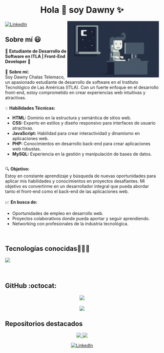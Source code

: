 <h1 align="center">Hola 👋 soy Dawny ✨</h1>

<img alt="Night Coding" src="https://raw.githubusercontent.com/AVS1508/AVS1508/master/assets/Night-Coding.gif" align="right"/>

<p align="left">
  <a href="https://www.linkedin.com/in/dawny-chalas-telemaco-275608270/" target="blank"><img align="center" src="https://img.shields.io/badge/LinkedIn-0077B5?style=for-the-badge&logo=linkedin&logoColor=white" alt="LinkedIn"/></a>
</p>
<h2>Sobre mí 😃</h2>
<!--Intro start-->
<p align="left">
  🌟 <strong>Estudiante de Desarrollo de Software en ITLA | Front-End Developer</strong> 🌟
  <br><br>
  🚀 <strong>Sobre mí:</strong><br>
  Soy Dawny Chalas Telemaco, un apasionado estudiante de desarrollo de software en el Instituto Tecnológico de Las Américas (ITLA). Con un fuerte enfoque en el desarrollo front-end, estoy comprometido en crear experiencias web intuitivas y atractivas.
  <br><br>
  💡 <strong>Habilidades Técnicas:</strong><br>
  <ul>
    <li><strong>HTML:</strong> Dominio en la estructura y semántica de sitios web.</li>
    <li><strong>CSS:</strong> Experto en estilos y diseño responsivo para interfaces de usuario atractivas.</li>
    <li><strong>JavaScript:</strong> Habilidad para crear interactividad y dinamismo en aplicaciones web.</li>
    <li><strong>PHP:</strong> Conocimientos en desarrollo back-end para crear aplicaciones web robustas.</li>
    <li><strong>MySQL:</strong> Experiencia en la gestión y manipulación de bases de datos.</li>
  </ul>
  <br>
  🔍 <strong>Objetivo:</strong><br>
  Estoy en constante aprendizaje y búsqueda de nuevas oportunidades para aplicar mis habilidades y conocimientos en proyectos desafiantes. Mi objetivo es convertirme en un desarrollador integral que pueda abordar tanto el front-end como el back-end de las aplicaciones web.
  <br><br>
  📈 <strong>En busca de:</strong><br>
  <ul>
    <li>Oportunidades de empleo en desarrollo web.</li>
    <li>Proyectos colaborativos donde pueda aportar y seguir aprendiendo.</li>
    <li>Networking con profesionales de la industria tecnológica.</li>
  </ul>
</p>
<!--Intro end-->


<br>

<h2>Tecnologías conocidas👨🏻‍💻</h2>
<!--tech stack icons-->
<p align="left">
  <a href="https://skillicons.dev">
    <img src="https://skillicons.dev/icons?i=java,php,py,dotnet,css,html,js,mysql,git,github,vscode" />
  </a>
</p>

<br>

<h2>GitHub :octocat:</h2>
<!--- stats & Trophy (start) -->
<p align="center">
  <!--- stats (start) -->
  <img  align="center"  src="https://github-readme-stats.vercel.app/api?username=DawnyCTI&theme=dark&show_icons=true&count_private=true" />
  <br></br>
  <!--- Lenguaje más usado -->
  <img  align="center"  src="https://github-readme-stats.anuraghazra1.vercel.app/api/top-langs/?username=DawnyCTI&theme=dark&hide_border=false&layout=compact"/>
</p>
<!--- stats & Trophy (end) -->


<!-- Repositorios destacados -->
<h2>Repositorios destacados</h2>
<div align="center">
  <a href="https://github.com/DawnyCTI/ChatBot-ITLA">
    <img src="https://github-readme-stats.vercel.app/api/pin/?username=DawnyCTI&repo=ChatBot-ITLA&theme=dark" />
  </a>
  <a href="https://github.com/DawnyCTI/Proyecto-Final---Programacion-Web-DCT-Libreria">
    <img src="https://github-readme-stats.vercel.app/api/pin/?username=DawnyCTI&repo=Proyecto-Final---Programacion-Web-DCT-Libreria&theme=dark" />
  </a>
</div>


<!-- Enlaces a redes sociales -->
<p align="center">
  <a href="https://www.linkedin.com/in/dawny-chalas-telemaco-275608270/" target="_blank">
    <img src="https://img.shields.io/badge/LinkedIn-0077B5?style=for-the-badge&logo=linkedin&logoColor=white" alt="LinkedIn" />
  </a>
</p>
